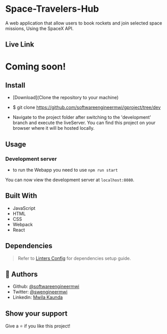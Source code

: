 # Space-Travelers-Hub
A web application that allow users to book rockets and join selected space missions, Using the SpaceX API.

## Live Link

# Coming soon!

## Install

- [Download](Clone the repository to your machine)

- $ git clone https://github.com/softwareengineermwi/gproject/tree/dev

- Navigate to the project folder after switching to the 'development' branch and execute the liveServer. You can find this project on your browser where it will be hosted locally.

## Usage

### Development server
- to run the Webapp you need to use `npm run start`

You can now view the development server at `localhost:8080`.

## Built With

- JavaScript
- HTML
- CSS
- Webpack
- React

## Dependencies

> Refer to [Linters Config](https://github.com/softwareengineermwi/linters-config) for dependencies setup guide.

## 👤 Authors

- Github: [@softwareengineermwi](https://github.com/softwareengineermwi)
- Twitter: [@swengineermwi](https://twitter.com/swengineermwi)
- Linkedin: [Mwila Kaunda](https://www.linkedin.com/in/mwila-kaunda-5479b2168)

## Show your support

Give a ⭐️ if you like this project!